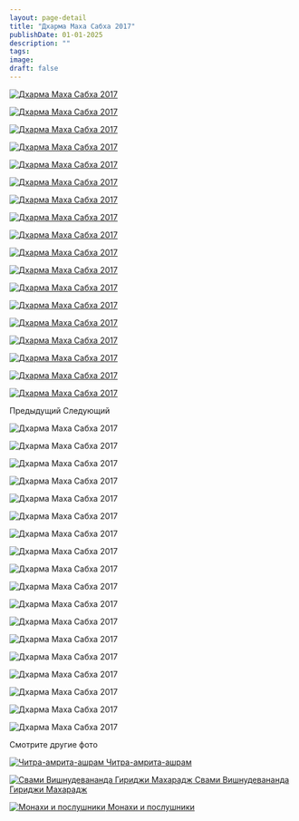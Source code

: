 ```yaml
---
layout: page-detail
title: "Дхарма Маха Сабха 2017"
publishDate: 01-01-2025
description: ""
tags:
image:
draft: false
---
```


[ ![Дхарма Маха Сабха 2017](/upload/iblock/b51/b5159722644c11d9354389303af61087.jpg) ](/upload/iblock/b51/b5159722644c11d9354389303af61087.jpg) 

[ ![Дхарма Маха Сабха 2017](/upload/iblock/870/8706fb72e48824f6beafece2fd6f396c.jpg) ](/upload/iblock/870/8706fb72e48824f6beafece2fd6f396c.jpg) 

[ ![Дхарма Маха Сабха 2017](/upload/iblock/a64/a64a889f3ac5870b6f73326f1ee17a92.jpg) ](/upload/iblock/a64/a64a889f3ac5870b6f73326f1ee17a92.jpg) 

[ ![Дхарма Маха Сабха 2017](/upload/iblock/e24/e2435316777aff0e30d57c8f4814cd04.jpg) ](/upload/iblock/e24/e2435316777aff0e30d57c8f4814cd04.jpg) 

[ ![Дхарма Маха Сабха 2017](/upload/iblock/499/4993fa9fd6233ad4786055b4dbaa959f.jpg) ](/upload/iblock/499/4993fa9fd6233ad4786055b4dbaa959f.jpg) 

[ ![Дхарма Маха Сабха 2017](/upload/iblock/96e/96e1d3da4f656591d0d988f316769e34.jpg) ](/upload/iblock/96e/96e1d3da4f656591d0d988f316769e34.jpg) 

[ ![Дхарма Маха Сабха 2017](/upload/iblock/ec8/ec8ba478fb294f114f38b5b4fd089901.jpg) ](/upload/iblock/ec8/ec8ba478fb294f114f38b5b4fd089901.jpg) 

[ ![Дхарма Маха Сабха 2017](/upload/iblock/484/484146363a646f1467c9ded3353cc2c4.jpg) ](/upload/iblock/484/484146363a646f1467c9ded3353cc2c4.jpg) 

[ ![Дхарма Маха Сабха 2017](/upload/iblock/a59/a59d15382f07cfcd0d553efd269fb49f.jpg) ](/upload/iblock/a59/a59d15382f07cfcd0d553efd269fb49f.jpg) 

[ ![Дхарма Маха Сабха 2017](/upload/iblock/aae/aae9c4f56dc52ef74ce3f4714bf154a6.jpg) ](/upload/iblock/aae/aae9c4f56dc52ef74ce3f4714bf154a6.jpg) 

[ ![Дхарма Маха Сабха 2017](/upload/iblock/2db/2dbc1151e9630989b14f12c52bbb716a.jpg) ](/upload/iblock/2db/2dbc1151e9630989b14f12c52bbb716a.jpg) 

[ ![Дхарма Маха Сабха 2017](/upload/iblock/cbf/cbff2e58b27f431a1a75305374ebcf3a.jpg) ](/upload/iblock/cbf/cbff2e58b27f431a1a75305374ebcf3a.jpg) 

[ ![Дхарма Маха Сабха 2017](/upload/iblock/1b3/1b3b94720b7ade4ce7834c26262b35a4.jpg) ](/upload/iblock/1b3/1b3b94720b7ade4ce7834c26262b35a4.jpg) 

[ ![Дхарма Маха Сабха 2017](/upload/iblock/a3a/a3a7792917f67f1c7804b016b11752fe.jpg) ](/upload/iblock/a3a/a3a7792917f67f1c7804b016b11752fe.jpg) 

[ ![Дхарма Маха Сабха 2017](/upload/iblock/1b6/1b6ac8221a5f53961d05619a8489900b.jpg) ](/upload/iblock/1b6/1b6ac8221a5f53961d05619a8489900b.jpg) 

[ ![Дхарма Маха Сабха 2017](/upload/iblock/93c/93c6639ffc0d92b81b27ed7ca851a8ff.jpg) ](/upload/iblock/93c/93c6639ffc0d92b81b27ed7ca851a8ff.jpg) 

[ ![Дхарма Маха Сабха 2017](/upload/iblock/caf/caf09951dd9d61de4d4e3b93f34bc274.jpg) ](/upload/iblock/caf/caf09951dd9d61de4d4e3b93f34bc274.jpg) 

[ ![Дхарма Маха Сабха 2017](/upload/iblock/b80/b80c67b8fb54eb6ab971733ad88fc1e8.jpg) ](/upload/iblock/b80/b80c67b8fb54eb6ab971733ad88fc1e8.jpg) 

Предыдущий Следующий 

![Дхарма Маха Сабха 2017](/upload/iblock/b51/b5159722644c11d9354389303af61087.jpg) 

![Дхарма Маха Сабха 2017](/upload/iblock/870/8706fb72e48824f6beafece2fd6f396c.jpg) 

![Дхарма Маха Сабха 2017](/upload/iblock/a64/a64a889f3ac5870b6f73326f1ee17a92.jpg) 

![Дхарма Маха Сабха 2017](/upload/iblock/e24/e2435316777aff0e30d57c8f4814cd04.jpg) 

![Дхарма Маха Сабха 2017](/upload/iblock/499/4993fa9fd6233ad4786055b4dbaa959f.jpg) 

![Дхарма Маха Сабха 2017](/upload/iblock/96e/96e1d3da4f656591d0d988f316769e34.jpg) 

![Дхарма Маха Сабха 2017](/upload/iblock/ec8/ec8ba478fb294f114f38b5b4fd089901.jpg) 

![Дхарма Маха Сабха 2017](/upload/iblock/484/484146363a646f1467c9ded3353cc2c4.jpg) 

![Дхарма Маха Сабха 2017](/upload/iblock/a59/a59d15382f07cfcd0d553efd269fb49f.jpg) 

![Дхарма Маха Сабха 2017](/upload/iblock/aae/aae9c4f56dc52ef74ce3f4714bf154a6.jpg) 

![Дхарма Маха Сабха 2017](/upload/iblock/2db/2dbc1151e9630989b14f12c52bbb716a.jpg) 

![Дхарма Маха Сабха 2017](/upload/iblock/cbf/cbff2e58b27f431a1a75305374ebcf3a.jpg) 

![Дхарма Маха Сабха 2017](/upload/iblock/1b3/1b3b94720b7ade4ce7834c26262b35a4.jpg) 

![Дхарма Маха Сабха 2017](/upload/iblock/a3a/a3a7792917f67f1c7804b016b11752fe.jpg) 

![Дхарма Маха Сабха 2017](/upload/iblock/1b6/1b6ac8221a5f53961d05619a8489900b.jpg) 

![Дхарма Маха Сабха 2017](/upload/iblock/93c/93c6639ffc0d92b81b27ed7ca851a8ff.jpg) 

![Дхарма Маха Сабха 2017](/upload/iblock/caf/caf09951dd9d61de4d4e3b93f34bc274.jpg) 

![Дхарма Маха Сабха 2017](/upload/iblock/b80/b80c67b8fb54eb6ab971733ad88fc1e8.jpg) 

Смотрите другие фото

[ ![Читра-амрита-ашрам](/upload/iblock/04b/04bc7aff69d4079127989c7c0b99af84.jpg) Читра-амрита-ашрам ](/foto/chitra-amrita/) 

[ ![Свами Вишнудевананда Гириджи Махарадж](/upload/iblock/3d3/3d3ad2356f96c69a2632185f2214dc02.png) Свами Вишнудевананда Гириджи Махарадж ](/foto/svami-vishnudevananda-giridzhi-makharadzh/) 

[ ![Монахи и послушники](/upload/iblock/1e3/1e39cb53d92b2f130d38a42dbd29ceeb.jpg) Монахи и послушники ](/foto/monakhi-i-poslushniki/) 
